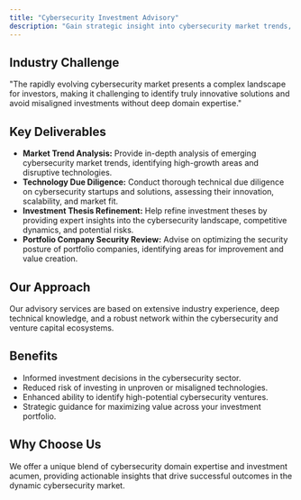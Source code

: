 ```yaml
---
title: "Cybersecurity Investment Advisory"
description: "Gain strategic insight into cybersecurity market trends, investment opportunities, and technology evolution to inform investment theses and portfolio strategy."
---
```

## Industry Challenge
"The rapidly evolving cybersecurity market presents a complex landscape for investors, making it challenging to identify truly innovative solutions and avoid misaligned investments without deep domain expertise."

## Key Deliverables

*   **Market Trend Analysis:** Provide in-depth analysis of emerging cybersecurity market trends, identifying high-growth areas and disruptive technologies.
*   **Technology Due Diligence:** Conduct thorough technical due diligence on cybersecurity startups and solutions, assessing their innovation, scalability, and market fit.
*   **Investment Thesis Refinement:** Help refine investment theses by providing expert insights into the cybersecurity landscape, competitive dynamics, and potential risks.
*   **Portfolio Company Security Review:** Advise on optimizing the security posture of portfolio companies, identifying areas for improvement and value creation.

## Our Approach
Our advisory services are based on extensive industry experience, deep technical knowledge, and a robust network within the cybersecurity and venture capital ecosystems.

## Benefits
*   Informed investment decisions in the cybersecurity sector.
*   Reduced risk of investing in unproven or misaligned technologies.
*   Enhanced ability to identify high-potential cybersecurity ventures.
*   Strategic guidance for maximizing value across your investment portfolio.

## Why Choose Us
We offer a unique blend of cybersecurity domain expertise and investment acumen, providing actionable insights that drive successful outcomes in the dynamic cybersecurity market.